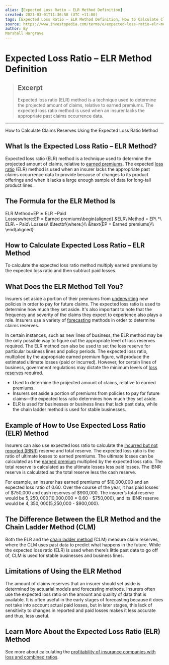 ```yaml
---
alias: [Expected Loss Ratio – ELR Method Definition]
created: 2021-03-01T11:36:58 (UTC +11:00)
tags: [Expected Loss Ratio – ELR Method Definition, How to Calculate Claims Reserves Using the Expected Loss Ratio Method]
source: https://www.investopedia.com/terms/e/expected-loss-ratio-elr-method.asp
author: By
Marshall Hargrave
---
```


# Expected Loss Ratio – ELR Method Definition

> ## Excerpt
> Expected loss ratio (ELR) method is a technique used to determine the projected amount of claims, relative to earned premiums. The expected loss ratio method is used when an insurer lacks the appropriate past claims occurrence data.

---

How to Calculate Claims Reserves Using the Expected Loss Ratio Method
## What Is the Expected Loss Ratio – ELR Method?

Expected loss ratio (ELR) method is a technique used to determine the projected amount of claims, relative to [earned premiums](https://www.investopedia.com/terms/e/earnedpremium.asp). The expected [loss ratio](https://www.investopedia.com/terms/l/loss-ratio.asp) (ELR) method is used when an insurer lacks the appropriate past claims occurrence data to provide because of changes to its product offerings and when it lacks a large enough sample of data for long-tail product lines.

## The Formula for the ELR Method Is

ELR Method\=EP ∗ ELR −Paid Losseswhere:EP = Earned premiums\\begin{aligned} &ELR\\ Method = EP\\ \*\\ ELR\\ - Paid\\ Losses\\\\ &\\textbf{where:}\\\\ &\\text{EP = Earned premiums}\\\\ \\end{aligned}

## How to Calculate Expected Loss Ratio – ELR Method

To calculate the expected loss ratio method multiply earned premiums by the expected loss ratio and then subtract paid losses.

## What Does the ELR Method Tell You?

Insurers set aside a portion of their premiums from [underwriting](https://www.investopedia.com/terms/u/underwriting.asp) new policies in order to pay for future claims. The expected loss ratio is used to determine how much they set aside. It's also important to note that the frequency and severity of the claims they expect to experience also plays a role. Insurers use a variety of [forecasting](https://www.investopedia.com/terms/f/forecasting.asp) methods in order to determine claims reserves.

In certain instances, such as new lines of business, the ELR method may be the only possible way to figure out the appropriate level of loss reserves required. The ELR method can also be used to set the loss reserve for particular business lines and policy periods. The expected loss ratio, multiplied by the appropriate earned premium figure, will produce the estimated ultimate losses (paid or incurred). However, for certain lines of business, government regulations may dictate the minimum levels of [loss reserves](https://www.investopedia.com/terms/l/loss-reserve.asp) required.

-   Used to determine the projected amount of claims, relative to earned premiums.
-   Insurers set aside a portion of premiums from policies to pay for future claims—the expected loss ratio determines how much they set aside.
-   ELR is used for businesses or business lines that lack past data, while the chain ladder method is used for stable businesses.

## Example of How to Use Expected Loss Ratio (ELR) Method

Insurers can also use expected loss ratio to calculate the [incurred but not reported (IBNR)](https://www.investopedia.com/terms/i/incurredbutnotreported.asp) reserve and total reserve. The expected loss ratio is the ratio of ultimate losses to earned premiums. The ultimate losses can be calculated as the [earned premium](https://www.investopedia.com/terms/e/earnedpremium.asp) multiplied by the expected loss ratio. The total reserve is calculated as the ultimate losses less paid losses. The IBNR reserve is calculated as the total reserve less the cash reserve.

For example, an insurer has earned premiums of $10,000,000 and an expected loss ratio of 0.60. Over the course of the year, it has paid losses of $750,000 and cash reserves of $900,000. The insurer’s total reserve would be $5,250,000 ($10,000,000 \* 0.60 - $750,000), and its IBNR reserve would be $4,350,000 ($5,250,000 - $900,000).

## The Difference Between the ELR Method and the Chain Ladder Method (CLM)

Both the ELR and the [chain ladder method](https://www.investopedia.com/terms/c/chain-ladder-method-clm.asp) (CLM) measure claim reserves, where the CLM uses past data to predict what happens in the future. While the expected loss ratio (ELR) is used when there’s little past data to go off of, CLM is used for stable businesses and business lines.

## Limitations of Using the ELR Method

The amount of claims reserves that an insurer should set aside is determined by actuarial models and forecasting methods. Insurers often use the expected loss ratio on the amount and quality of data that is available. It is often useful in the early stages of forecasting because it does not take into account actual paid losses, but in later stages, this lack of sensitivity to changes in reported and paid losses makes it less accurate and thus, less useful.

## Learn More About the Expected Loss Ratio (ELR) Method

See more about calculating the [profitability of insurance companies with loss and combined ratios](https://www.investopedia.com/ask/answers/042315/what-difference-between-loss-ratio-and-combined-ratio.asp).
